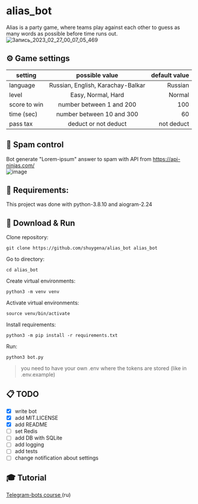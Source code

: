 # alias_bot
Alias is a party game, where teams play against each other to guess as many words as possible before time runs out.
![Запись_2023_02_27_00_07_05_469](https://user-images.githubusercontent.com/75737596/221437540-4d6696c2-62f0-42d4-a30d-df8ae725a0a3.gif)
## :gear: Game settings
| setting | possible value | default value |
| ------- |:--------------:| -------------:|
| language   | Russian, English,  Karachay-Balkar | Russian |
| level     | Easy, Normal, Hard | Normal |
| score to win | number between 1 and 200 | 100 |
| time (sec) | number between 10 and 300  | 60 |
| pass tax | deduct or not deduct| not deduct |

## :speech_balloon: Spam control
Bot generate "Lorem-ipsum" answer to spam with API from https://api-ninjas.com/  
![image](https://user-images.githubusercontent.com/75737596/221439533-fda172ca-1316-4f43-805e-4503d3fda708.png)

## :toolbox: Requirements:  
This project was done with python-3.8.10 and aiogram-2.24

## :link: Download & Run
Clone repository:
```
git clone https://github.com/shuygena/alias_bot alias_bot
```
Go to directory:
```
cd alias_bot
```
Create virtual environments:
```
python3 -m venv venv
```
Activate virtual environments:
```
source venv/bin/activate
```
Install requirements:  
```
python3 -m pip install -r requirements.txt
```
Run:   
```
python3 bot.py
``` 
>you need to have your own .env where the tokens are stored (like in .env.example)
>

## :clipboard: TODO
- [x] write bot
- [x] add MIT.LICENSE
- [x] add README
- [ ] set Redis
- [ ] add DB with SQLite
- [ ] add logging
- [ ] add tests
- [ ] change notification about settings

## :mortar_board: Tutorial
[Telegram-bots course ](https://stepik.org/course/120924/info) (ru)
